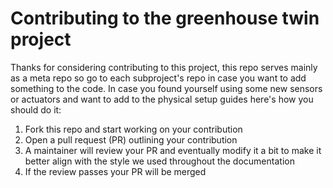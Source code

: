 # Contributing to the greenhouse twin project

Thanks for considering contributing to this project, this repo serves mainly as a meta repo so go to each subproject's repo in case you want to add something to the code. In case you found yourself using some new sensors or actuators and want to add to the physical setup guides here's how you should do it:

1. Fork this repo and start working on your contribution
2. Open a pull request (PR) outlining your contribution
3. A maintainer will review your PR and eventually modify it a bit to make it better align with the style we used throughout the documentation
4. If the review passes your PR will be merged
